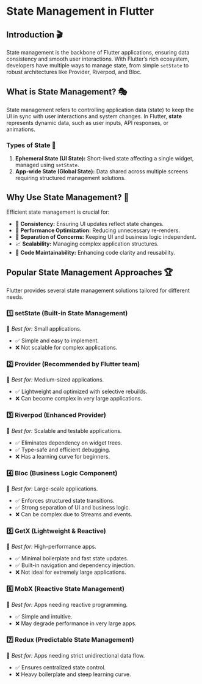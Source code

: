 # State Management in Flutter

## Introduction 🎬
State management is the backbone of Flutter applications, ensuring data consistency and smooth user interactions. With Flutter’s rich ecosystem, developers have multiple ways to manage state, from simple `setState` to robust architectures like Provider, Riverpod, and Bloc.

## What is State Management? 🎭
State management refers to controlling application data (state) to keep the UI in sync with user interactions and system changes. In Flutter, **state** represents dynamic data, such as user inputs, API responses, or animations.

### Types of State 🎨
1. **Ephemeral State (UI State):** Short-lived state affecting a single widget, managed using `setState`.
2. **App-wide State (Global State):** Data shared across multiple screens requiring structured management solutions.

## Why Use State Management? 🎯
Efficient state management is crucial for:
- 🔄 **Consistency:** Ensuring UI updates reflect state changes.
- 🚀 **Performance Optimization:** Reducing unnecessary re-renders.
- 🔧 **Separation of Concerns:** Keeping UI and business logic independent.
- 📈 **Scalability:** Managing complex application structures.
- 📑 **Code Maintainability:** Enhancing code clarity and reusability.

## Popular State Management Approaches 🏆
Flutter provides several state management solutions tailored for different needs.

### 1️⃣ setState (Built-in State Management)
📌 *Best for:* Small applications.
- ✅ Simple and easy to implement.
- ❌ Not scalable for complex applications.

### 2️⃣ Provider (Recommended by Flutter team)
📌 *Best for:* Medium-sized applications.
- ✅ Lightweight and optimized with selective rebuilds.
- ❌ Can become complex in very large applications.

### 3️⃣ Riverpod (Enhanced Provider)
📌 *Best for:* Scalable and testable applications.
- ✅ Eliminates dependency on widget trees.
- ✅ Type-safe and efficient debugging.
- ❌ Has a learning curve for beginners.

### 4️⃣ Bloc (Business Logic Component)
📌 *Best for:* Large-scale applications.
- ✅ Enforces structured state transitions.
- ✅ Strong separation of UI and business logic.
- ❌ Can be complex due to Streams and events.

### 5️⃣ GetX (Lightweight & Reactive)
📌 *Best for:* High-performance apps.
- ✅ Minimal boilerplate and fast state updates.
- ✅ Built-in navigation and dependency injection.
- ❌ Not ideal for extremely large applications.

### 6️⃣ MobX (Reactive State Management)
📌 *Best for:* Apps needing reactive programming.
- ✅ Simple and intuitive.
- ❌ May degrade performance in very large apps.

### 7️⃣ Redux (Predictable State Management)
📌 *Best for:* Apps needing strict unidirectional data flow.
- ✅ Ensures centralized state control.
- ❌ Heavy boilerplate and steep learning curve.
